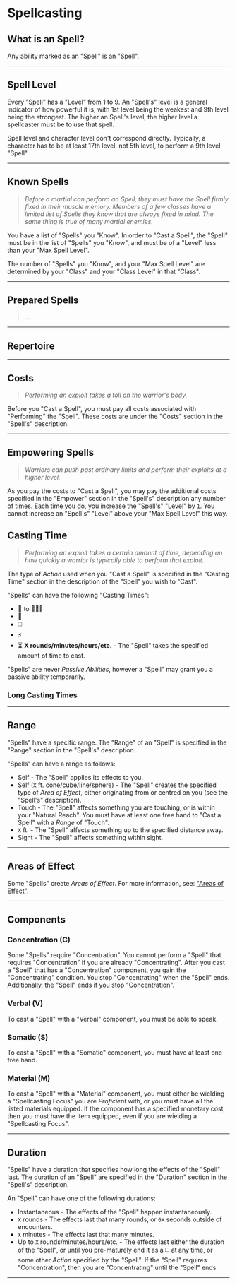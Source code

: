 # Spellcasting

## What is an Spell?

Any ability marked as an "Spell" is an "Spell".

---

## Spell Level

Every "Spell" has a "Level" from 1 to 9. An "Spell's" level is a general indicator of how powerful it is, with 1st level being the weakest and 9th level being the strongest. The higher an Spell's level, the higher level a spellcaster must be to use that spell.

Spell level and character level don't correspond directly. Typically, a character has to be at least 17th level, not 5th level, to perform a 9th level "Spell".

---

## Known Spells

> *Before a martial can perform an Spell, they must have the Spell firmly fixed in their muscle memory. Members of a few classes have a limited list of Spells they know that are always fixed in mind. The same thing is true of many martial enemies.*

You have a list of "Spells" you "Know". In order to "Cast a Spell", the "Spell" must be in the list of "Spells" you "Know", and must be of a "Level" less than your "Max Spell Level".

The number of "Spells" you "Know", and your "Max Spell Level" are determined by your "Class" and your "Class Level" in that "Class".

---

## Prepared Spells

> *...*

---

## Repertoire

---

## Costs

> *Performing an exploit takes a toll on the warrior's body.*

Before you "Cast a Spell", you must pay all costs associated with "Performing" the "Spell". These costs are under the "Costs" section in the "Spell's" description.

---

## Empowering Spells

> *Warriors can push past ordinary limits and perform their exploits at a higher level.*

As you pay the costs to "Cast a Spell", you may pay the additional costs specified in the "Empower" section in the "Spell's" description any number of times. Each time you do, you increase the "Spell's" "Level" by `1`. You cannot increase an "Spell's" "Level" above your "Max Spell Level" this way.

## Casting Time

> *Performing an exploit takes a certain amount of time, depending on how quickly a warrior is typically able to perform that exploit.*

The type of *Action* used when you "Cast a Spell" is specified in the "Casting Time" section in the description of the "Spell" you wish to "Cast".

"Spells" can have the following "Casting Times":
* 🔷 to 🔷🔷🔷
* 🔺
* ◻️
* ⚡
* ⏳ **X rounds/minutes/hours/etc.** - The "Spell" takes the specified amount of time to cast.

"Spells" are never *Passive Abilities*, however a "Spell" may grant you a passive ability temporarily.

### Long Casting Times

<!-- Use 🔷🔷🔷 + concentration for spell's long casting time. -->

---

## Range

"Spells" have a specific range. The "Range" of an "Spell" is specified in the "Range" section in the "Spell's" description.

"Spells" can have a range as follows:
* Self - The "Spell" applies its effects to you.
* Self (`X` ft. cone/cube/line/sphere) - The "Spell" creates the specified type of *Area of Effect*, either originating from or centred on you (see the "Spell's" description).
* Touch - The "Spell" affects something you are touching, or is within your "Natural Reach". You must have at least one free hand to "Cast a Spell" with a *Range* of "Touch".
* `X` ft. - The "Spell" affects something up to the specified distance away.
* Sight - The "Spell" affects something within sight.

---

## Areas of Effect

Some "Spells" create *Areas of Effect*. For more information, see: ["Areas of Effect"][AOE].

---

## Components

### Concentration (C)

Some "Spells" require "Concentration". You cannot perform a "Spell" that requires "Concentration" if you are already "Concentrating". After you cast a "Spell" that has a "Concentration" component, you gain the "Concentrating" condition. You stop "Concentrating" when the "Spell" ends. Additionally, the "Spell" ends if you stop "Concentration".

### Verbal (V)

To cast a "Spell" with a "Verbal" component, you must be able to speak.

### Somatic (S)

To cast a "Spell" with a "Somatic" component, you must have at least one free hand.

### Material (M)

<!-- TODO: as terms are defined, reference them here. -->

To cast a "Spell" with a "Material" component, you must either be wielding a "Spellcasting Focus" you are *Proficient* with, or you must have all the listed materials equipped. If the component has a specified monetary cost, then you must have the item equipped, even if you are wielding a "Spellcasting Focus".

---

## Duration

"Spells" have a duration that specifies how long the effects of the "Spell" last. The duration of an "Spell" are specified in the "Duration" section in the "Spell's" description.

An "Spell" can have one of the following durations:
* Instantaneous - The effects of the "Spell" happen instantaneously.
* `X` rounds - The effects last that many rounds, or `6X` seconds outside of encounters.
* `X` minutes - The effects last that many minutes.
* Up to `X` rounds/minutes/hours/etc. - The effects last either the duration of the "Spell", or until you pre-maturely end it as a ◻️ at any time, or some other *Action* specified by the "Spell". If the "Spell" requires "Concentration", then you are "Concentrating" until the "Spell" ends.

[AOE]: ../Areas%20of%20Effect.md

---
